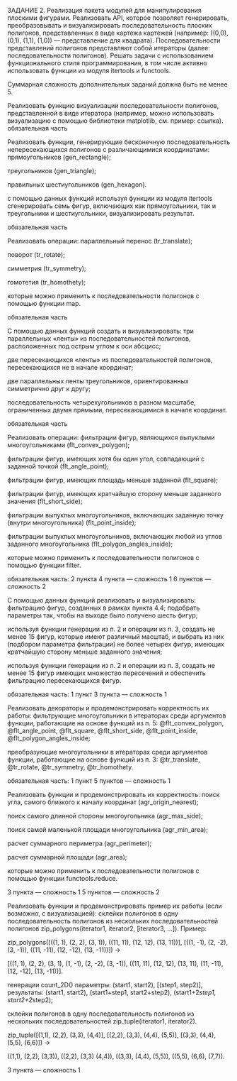 ЗАДАНИЕ 2. Реализация пакета модулей для манипулирования плоскими фигурами.
Реализовать API, которое позволяет генерировать, преобразовывать и визуализировать последовательность плоских полигонов, представленных в виде картежа картежей (например: ((0,0), (0,1), (1,1), (1,0)) — представление для квадрата). Последовательности представлений полигонов представляют собой итераторы (далее: последовательности полигонов). Решать задачи с использованием функционального стиля программирования, в том числе активно использовать функции из модуля itertools и functools.

Суммарная сложность дополнительных заданий должна быть не менее 5.

Реализовать функцию визуализации последовательности полигонов, представленной в виде итератора (например, можно использовать визуализацию с помощью библиотеки matplotlib, см. пример: ссылка).
обязательная часть

Реализовать функции, генерирующие бесконечную последовательность непересекающихся полигонов с различающимися координатами:
прямоугольников (gen_rectangle);

треугольников (gen_triangle);

правильных шестиугольников (gen_hexagon).

с помощью данных функций используя функции из модуля itertools сгенерировать семь фигур, включающих как прямоугольники, так и треугольники и шестиугольники, визуализировать результат.

обязательная часть

Реализовать операции:
параллельный перенос (tr_translate);

поворот (tr_rotate);

симметрия (tr_symmetry);

гомотетия (tr_homothety);

которые можно применить к последовательности полигонов с помощью функции map.

обязательная часть

С помощью данных функций создать и визуализировать:
три параллельных «ленты» из последовательностей полигонов, расположенных под острым углом к оси абсцисс;

две пересекающихся «ленты» из последовательностей полигонов, пересекающихся не в начале координат;

две параллельных ленты треугольников, ориентированных симметрично друг к другу;

последовательность четырехугольников в разном масштабе, ограниченных двумя прямыми, пересекающимися в начале координат.

обязательная часть

Реализовать операции:
фильтрации фигур, являющихся выпуклыми многоугольниками (flt_convex_polygon);

фильтрации фигур, имеющих хотя бы один угол, совпадающий с заданной точкой (flt_angle_point);

фильтрации фигур, имеющих площадь меньше заданной (flt_square);

фильтрации фигур, имеющих кратчайшую сторону меньше заданного значения (flt_short_side);

фильтрации выпуклых многоугольников, включающих заданную точку (внутри многоугольника) (flt_point_inside);

фильтрации выпуклых многоугольников, включающих любой из углов заданного многоугольника (flt_polygon_angles_inside);

которые можно применить к последовательности полигонов с помощью функции filter.

обязательная часть: 2 пункта
4 пункта — сложность 1
6 пунктов — сложность 2

С помощью данных функций реализовать и визуализировать:
фильтрацию фигур, созданных в рамках пункта 4.4; подобрать параметры так, чтобы на выходе было получено шесть фигур;

используя функции генерации из п. 2 и операции из п. 3, создать не менее 15 фигур, которые имеют различный масштаб, и выбрать из них (подбором параметра фильтрации) не более четырех фигур, имеющих кратчайшую сторону меньше заданного значения;

используя функции генерации из п. 2 и операции из п. 3, создать не менее 15 фигур имеющих множество пересечений и обеспечить фильтрацию пересекающихся фигур.

обязательная часть: 1 пункт
3 пункта — сложность 1

Реализовать декораторы и продемонстрировать корректность их работы:
фильтрующие многоугольники в итераторах среди аргументов функции, работающие на основе функций из п. 5: @flt_convex_polygon, @flt_angle_point, @flt_square, @flt_short_side, @flt_point_inside, @flt_polygon_angles_inside;

преобразующие многоугольники в итераторах среди аргументов функции, работающие на основе функций из п. 3: @tr_translate, @tr_rotate, @tr_symmetry, @tr_homothety.

обязательная часть: 1 пункт
5 пунктов — сложность 1

Реализовать функции и продемонстрировать их корректность:
поиск угла, самого близкого к началу координат (agr_origin_nearest);

поиск самого длинной стороны многоугольника (agr_max_side);

поиск самой маленькой площади многоугольника (agr_min_area);

расчет суммарного периметра (agr_perimeter);

расчет суммарной площади (agr_area);

которые можно применить к последовательности полигонов с помощью функции functools.reduce.

3 пункта — сложность 1
5 пунктов — сложность 2

Реализовать функции и продемонстрировать пример их работы (если возможно, с визуализацией):
склейки полигонов в одну последовательность полигонов из нескольких последовательностей полигонов zip_polygons(iterator1, iterator2, [iterator3, ...]). Пример:

zip_polygons([((1, 1), (2, 2), (3, 1)), ((11, 11), (12, 12), (13, 11))], [((1, -1), (2, -2), (3, -1)), ((11, -11), (12, -12), (13, -11))]) →

[((1, 1), (2, 2), (3, 1), (1, -1), (2, -2), (3, -1)), ((11, 11), (12, 12), (13, 11), (11, -11), (12, -12), (13, -11))].

генерации count_2D() параметры: (start1, start2), [(step1, step2)], результаты: (start1, start2), (start1+step1, start2+step2), (start1+2*step1, start2+2*step2);

склейки полигонов в одну последовательность полигонов из нескольких последовательностей zip_tuple(iterator1, iterator2). 

zip_tuple([(1,1), (2,2), (3,3), (4,4)], [(2,2), (3,3), (4,4), (5,5)], [(3,3), (4,4), (5,5), (6,6)]) →

((1,1), (2,2), (3,3)), ((2,2), (3,3) (4,4)), ((3,3), (4,4), (5,5)), ((5,5), (6,6), (7,7)).

3 пункта — сложность 1

